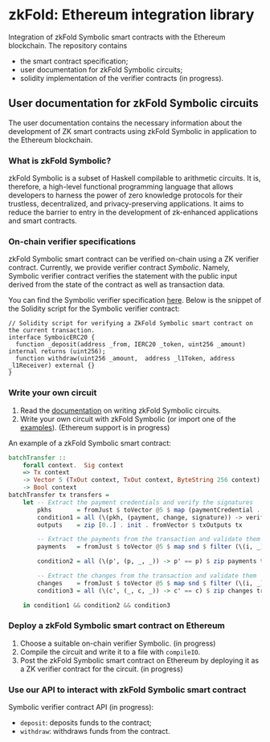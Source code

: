 # zkFold: Ethereum integration library
Integration of zkFold Symbolic smart contracts with the Ethereum blockchain. The repository contains
- the smart contract specification;
- user documentation for zkFold Symbolic circuits;
- solidity implementation of the verifier contracts (in progress).

## User documentation for zkFold Symbolic circuits

The user documentation contains the necessary information about the development of ZK smart contracts using zkFold Symbolic in application to the Ethereum blockchain.

### What is zkFold Symbolic?

zkFold Symbolic is a subset of Haskell compilable to arithmetic circuits. It is, therefore, a high-level functional programming language that allows developers to harness the power of zero knowledge protocols for their trustless, decentralized, and privacy-preserving applications. It aims to reduce the barrier to entry in the development of zk-enhanced applications and smart contracts.

### On-chain verifier specifications

zkFold Symbolic smart contract can be verified on-chain using a ZK verifier contract. Currently, we provide verifier contract _Symbolic_. Namely, Symbolic verifier contract verifies the statement with the public input derived from the state of the contract as well as transaction data.

You can find the Symbolic verifier specification [here](https://github.com/zkFold/zkfold-ethereum/tree/main/e2e-test/specification/symbolic/main.pdf). Below is the snippet of the Solidity script for the Symbolic verifier contract:

```solidity
// Solidity script for verifying a ZkFold Symbolic smart contract on the current transaction.
interface SymboicERC20 {
  function _deposit(address _from, IERC20 _token, uint256 _amount) internal returns (uint256);
  function withdraw(uint256 _amount,  address _l1Token, address _l1Receiver) external {}
}
```

### Write your own circuit

1) Read the [documentation](https://docs.zkfold.io/) on writing zkFold Symbolic circuits.
1) Write your own circuit with zkFold Symbolic (or import one of the [examples](https://github.com/zkFold/zkfold-base/tree/main/examples)). (Ethereum support is in progress)

An example of a zkFold Symbolic smart contract:
```haskell
batchTransfer ::
    forall context.  Sig context
    => Tx context
    -> Vector 5 (TxOut context, TxOut context, ByteString 256 context)
    -> Bool context
batchTransfer tx transfers =
    let -- Extract the payment credentials and verify the signatures
        pkhs       = fromJust $ toVector @5 $ map (paymentCredential . txoAddress . txiOutput) $ init $ fromVector $ txInputs tx
        condition1 = all (\(pkh, (payment, change, signature)) -> verifySignature pkh (payment, change) signature) $ zip pkhs transfers
        outputs    = zip [0..] . init . fromVector $ txOutputs tx

        -- Extract the payments from the transaction and validate them
        payments   = fromJust $ toVector @5 $ map snd $ filter (\(i, _) -> even @Integer i) outputs

        condition2 = all (\(p', (p, _, _)) -> p' == p) $ zip payments transfers

        -- Extract the changes from the transaction and validate them
        changes    = fromJust $ toVector @5 $ map snd $ filter (\(i, _) -> odd @Integer i) outputs
        condition3 = all (\(c', (_, c, _)) -> c' == c) $ zip changes transfers

    in condition1 && condition2 && condition3
```

### Deploy a zkFold Symbolic smart contract on Ethereum

1) Choose a suitable on-chain verifier Symbolic. (in progress)
2) Compile the circuit and write it to a file with `compileIO`.
3) Post the zkFold Symbolic smart contract on Ethereum by deploying it as a ZK verifier contract for the circuit. (in progress)

### Use our API to interact with zkFold Symbolic smart contract

Symbolic verifier contract API (in progress):
- `deposit`: deposits funds to the contract;
- `withdraw`: withdraws funds from the contract.